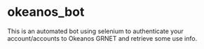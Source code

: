 # okeanos_bot
This is an automated bot using selenium to authenticate your account/accounts to Okeanos GRNET and retrieve some use info.
